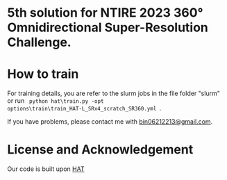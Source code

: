 # 5th solution for NTIRE 2023 360° Omnidirectional Super-Resolution Challenge.

# How to train
For training details, you are refer to the slurm jobs in the file folder "slurm" or run <code> python hat\train.py -opt options\train\train_HAT-L_SRx4_scratch_SR360.yml </code>.

If you have problems, please contact me with bin06212213@gmail.com.

# License and Acknowledgement
Our code is built upon [HAT](https://github.com/XPixelGroup/HAT)
